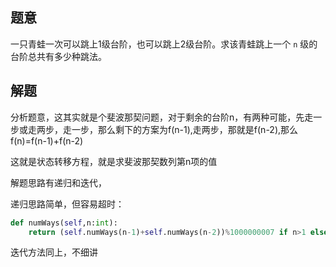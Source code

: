 ## 题意

一只青蛙一次可以跳上1级台阶，也可以跳上2级台阶。求该青蛙跳上一个 `n` 级的台阶总共有多少种跳法。

## 解题

分析题意，这其实就是个斐波那契问题，对于剩余的台阶n，有两种可能，先走一步或走两步，走一步，那么剩下的方案为f(n-1),走两步，那就是f(n-2),那么f(n)=f(n-1)+f(n-2)

这就是状态转移方程，就是求斐波那契数列第n项的值

解题思路有递归和迭代，

递归思路简单，但容易超时：
```python
def numWays(self,n:int):
	return (self.numWays(n-1)+self.numWays(n-2))%1000000007 if n>1 else 1
```

迭代方法同上，不细讲